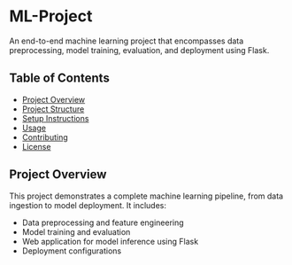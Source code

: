 # ML-Project

An end-to-end machine learning project that encompasses data preprocessing, model training, evaluation, and deployment using Flask.

## Table of Contents

- [Project Overview](#project-overview)
- [Project Structure](#project-structure)
- [Setup Instructions](#setup-instructions)
- [Usage](#usage)
- [Contributing](#contributing)
- [License](#license)

## Project Overview

This project demonstrates a complete machine learning pipeline, from data ingestion to model deployment. It includes:

- Data preprocessing and feature engineering  
- Model training and evaluation  
- Web application for model inference using Flask  
- Deployment configurations  



